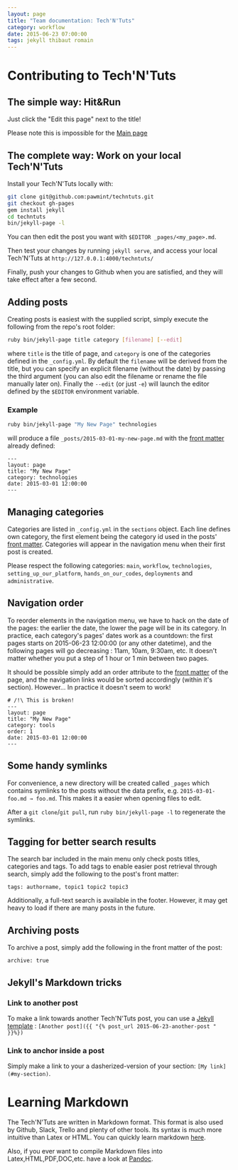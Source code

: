 ```yaml
---
layout: page
title: "Team documentation: Tech'N'Tuts"
category: workflow
date: 2015-06-23 07:00:00
tags: jekyll thibaut romain
---
```


# Contributing to Tech'N'Tuts

## The simple way: **Hit&Run**

Just click the "Edit this page" next to the title!

Please note this is impossible for the [Main page](http://pawmint.github.io/techntuts/)

## The complete way: **Work on your local Tech'N'Tuts**

Install your Tech'N'Tuts locally with:

```bash
git clone git@github.com:pawmint/techntuts.git
git checkout gh-pages
gem install jekyll
cd techntuts
bin/jekyll-page -l
```

You can then edit the post you want with `$EDITOR _pages/<my_page>.md`.

Then test your changes by running `jekyll serve`, and access your local Tech'N'Tuts at `http://127.0.0.1:4000/techntuts/`

Finally, push your changes to Github when you are satisfied, and they will take effect after a few second.

## Adding posts
Creating posts is easiest with the supplied script, simply execute the following from the repo's root folder:

```bash
ruby bin/jekyll-page title category [filename] [--edit]
```

where `title` is the title of page, and `category` is one of the categories defined in the `_config.yml`. By default the `filename` will be derived from the title, but you can specify an explicit filename (without the date) by passing the third argument (you can also edit the filename or rename the file manually later on). Finally the `--edit` (or just `-e`) will launch the editor defined by the `$EDITOR` environment variable.

### Example

```bash
ruby bin/jekyll-page "My New Page" technologies
```

will produce a file `_posts/2015-03-01-my-new-page.md` with the [front matter](http://jekyllrb.com/docs/frontmatter/) already defined:

```
---
layout: page
title: "My New Page"
category: technologies
date: 2015-03-01 12:00:00
---
```

## Managing categories

Categories are listed in `_config.yml` in the `sections` object. Each line defines own category, the first element being the category id used in the posts' [front matter](http://jekyllrb.com/docs/frontmatter/). Categories will appear in the navigation menu when their first post is created.

Please respect the following categories: `main`, `workflow`, `technologies`, `setting_up_our_platform`, `hands_on_our_codes`, `deployments` and `administrative`.

## Navigation order

To reorder elements in the navigation menu, we have to hack on the date of the pages: the earlier the date, the lower the page will be in its category. In practice, each category's pages'  dates work as a countdown: the first pages starts on 2015-06-23 12:00:00 (or any other datetime), and the following pages will go decreasing : 11am, 10am, 9:30am, etc. It doesn't matter whether you put a step of 1 hour or 1 min between two pages.

It should be possible simply add an order attribute to the [front matter](http://jekyllrb.com/docs/frontmatter/) of the page, and the navigation links would be sorted accordingly (within it's section). However... In practice it doesn't seem to work!

```
# /!\ This is broken!
---
layout: page
title: "My New Page"
category: tools
order: 1
date: 2015-03-01 12:00:00
---
```



## Some handy symlinks
For convenience, a new directory will be created called `_pages` which contains symlinks to the posts without the data prefix, e.g. `2015-03-01-foo.md → foo.md`. This makes it a easier when opening files to edit.

After a `git clone`/`git pull`, run `ruby bin/jekyll-page -l` to regenerate the symlinks.


## Tagging for better search results
The search bar included in the main menu only check posts titles, categories and tags. To add tags to enable easier post retrieval through search, simply add the following to the post's front matter:

```
tags: authorname, topic1 topic2 topic3
```

Additionally, a full-text search is available in the footer. However, it may get heavy to load if there are many posts in the future.


## Archiving posts
To archive a post, simply add the following in the front matter of the post:

```
archive: true
```

## Jekyll's Markdown tricks

### Link to another post

To make a link towards another Tech'N'Tuts post, you can use a [Jekyll template](http://jekyllrb.com/docs/templates/#post-url) : `[Another post]({{ "{% post_url 2015-06-23-another-post " }}%})`

### Link to anchor inside a post

Simply make a link to your a dasherized-version of your section: `[My link](#my-section)`.

# Learning Markdown

The Tech'N'Tuts are written in Markdown format. This format is also used by Github, Slack, Trello and plenty of other tools. Its syntax is much more intuitive than Latex or HTML. You can quickly learn markdown [here](http://www.markdown-tutorial.com).

Also, if you ever want to compile Markdown files into Latex,HTML,PDF,DOC,etc. have a look at [Pandoc](http://pandoc.org/).

